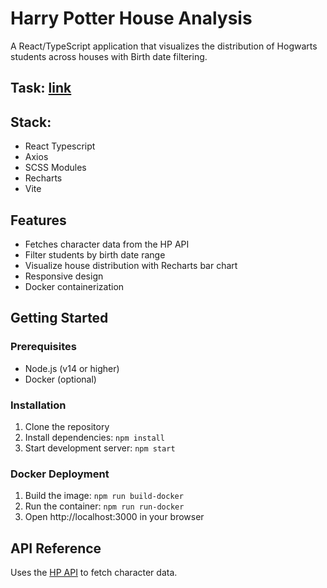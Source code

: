 
# Harry Potter House Analysis

A React/TypeScript application that visualizes the distribution of Hogwarts students across houses with Birth date filtering.

## Task: [link](https://drive.google.com/file/d/1X3GY50LcE8vCdzcEA-S9aRzF1xYJO9XS/view?pli=1)

## Stack: 
- React Typescript
- Axios
- SCSS Modules
- Recharts
- Vite

## Features

- Fetches character data from the HP API
- Filter students by birth date range
- Visualize house distribution with Recharts bar chart
- Responsive design
- Docker containerization

## Getting Started

### Prerequisites

- Node.js (v14 or higher)
- Docker (optional)

### Installation

1. Clone the repository
2. Install dependencies: `npm install`
3. Start development server: `npm start`

### Docker Deployment

1. Build the image: `npm run build-docker`
2. Run the container: `npm run run-docker`
3. Open http://localhost:3000 in your browser

## API Reference

Uses the [HP API](https://hp-api.onrender.com/) to fetch character data.
